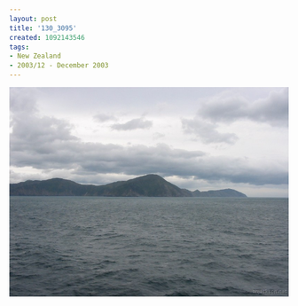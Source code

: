```yaml
---
layout: post
title: '130_3095'
created: 1092143546
tags:
- New Zealand
- 2003/12 - December 2003
---
```


<img src="/image/images/130_3095-1102.jpg"/>


